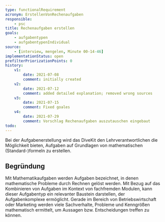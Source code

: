 ```yaml
---
type: functionalRequirement
acronym: ErstellenVonRechenaufgaben
responsible: 
    - psc
title: Rechenaufgaben erstellen
goals: 
    - aufgabentypen
    - aufgabentypenIndividual
source:
    - [interview, mengelen, Minute 00-14-46]
implementationStatus: open
prefilterPriorizationPoints: 0
history:
    v1:
        date: 2021-07-08
        comment: initially created
    v2:
        date: 2021-07-12
        comment: added detailed explanation; removed wrong sources
    v3:
        date: 2021-07-15
        comment: Fixed goales
    v4:
        date: 2021-07-29
        comment: Vorschlag Rechenaufgaben auszutauschen eingebaut
todo: 
---
```


Bei der Aufgabenerstellung wird das DiveKit den Lehrverantwortlichen die Möglichkeit bieten, Aufgaben auf Grundlagen von mathematischen (Standard-)formeln zu erstellen.

## Begründung

Mit Mathematikaufgaben werden Aufgaben bezeichnet, in denen mathematische Probleme durch Rechnen gelöst werden. Mit Bezug auf das Kombinieren von Aufgaben im Kontext von fachfremden Modulen, kann dieser Aufgabentyp ein relevanter Baustein darstellen, der Aufgabenkomplexe ermöglicht. Gerade im Bereich von Betriebswirtschaft oder Marketing werden viele Sachverhalte, Probleme und Kenngrößen mathematisch ermittelt, um Aussagen bzw. Entscheidungen treffen zu können.

